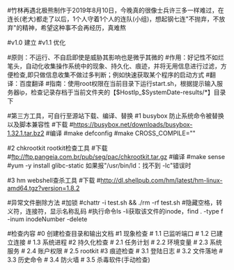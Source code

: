 #竹林再遇北极熊制作于2019年8月10日，今晚真的很像士兵许三多一样难过，在连长(老大)都走了以后，1个人守着1个人的连队(小组)，想起钢七连"不抛弃，不放弃"的精神，希望这种事不会再经历，真难熬


#v1.0 建立
#v1.1 优化


#原则：不运行、不自启即使是威胁其影响也是微乎其微的
#作用：好记性不如烂笔头，自动化收集操作系统中的现象、持久化、痕迹，并将无用信息进行过滤，方便检查,即只做信息收集不做过多判断；例如快速获取某个程序的启动方式
#翻译：百度翻译
#指南：使用root权限在当前目录下运行start.sh，根据提示输入服务器ip，检查记录存档于当前文件夹的【$HostIp_$SystemDate-results/*】目录下


#第三方工具，可自行至源站下载、编译、替换
  #1 busybox  防止系统命令被替换以及脚本兼容性
    #下载
      #https://busybox.net/downloads/busybox-1.32.1.tar.bz2
    #编译
      #make defconfig
      #make CROSS_COMPILE=""

  #2 chkrootkit  rootkit检查工具
    #下载
      #ftp://ftp.pangeia.com.br/pub/seg/pac/chkrootkit.tar.gz
    #编译
      #make sense
      #yum -y install glibc-static 如果报"/usr/bin/ld：找不到 -lc"错误时

  #3 hm  webshell查杀工具
    #下载
      #http://dl.shellpub.com/hm/latest/hm-linux-amd64.tgz?version=1.8.2


#异常文件删除方法
  #加锁
    #chattr -i test.sh && ./rm -rf test.sh
  #隐藏空格，转义符，连接符，显示名称乱码
    #执行命令ls -li获取该文件的inode，find . -type f -inum inodeNumber -delete


#检查内容
  #0 创建检查目录和输出文档
  #1 现象检查
    #  1.1 已监听端口
    #  1.2 已建立连接
    #  1.3 系统进程
  #2 持久化检查
    #  2.1 任务计划
    #  2.2 环境变量
    #  2.3 系统服务
    #  2.4 账户权限
    #  2.5 rootkit
  #3 痕迹检查
    #  3.1 登陆日志
    #  3.2 文件落地
    #  3.3 历史命令
    #  3.4 防火墙
    #  3.5 杀毒软件(手动检查)
